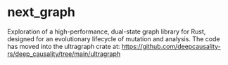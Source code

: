 # next_graph

Exploration of a high-performance, dual-state graph library for Rust, designed for an evolutionary lifecycle of mutation and analysis. The code has moved into the ultragraph crate at: https://github.com/deepcausality-rs/deep_causality/tree/main/ultragraph
